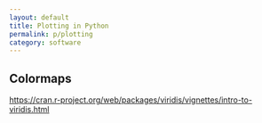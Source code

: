 ```yaml
---
layout: default
title: Plotting in Python
permalink: p/plotting
category: software
---
```


## Colormaps

https://cran.r-project.org/web/packages/viridis/vignettes/intro-to-viridis.html
